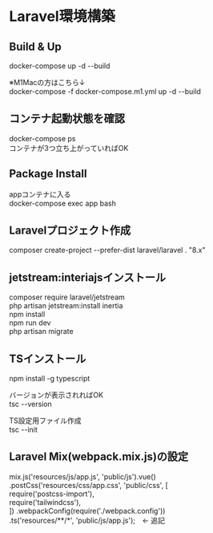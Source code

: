 # Laravel環境構築

## Build & Up
docker-compose up -d --build  

※M1Macの方はこちら↓  
docker-compose -f docker-compose.m1.yml up -d --build  

## コンテナ起動状態を確認
docker-compose ps  
コンテナが3つ立ち上がっていればOK  

## Package Install
appコンテナに入る  
docker-compose exec app bash  

## Laravelプロジェクト作成
composer create-project --prefer-dist laravel/laravel . "8.x"  

## jetstream:interiajsインストール
composer require laravel/jetstream  
php artisan jetstream:install inertia  
npm install  
npm run dev  
php artisan migrate  

## TSインストール
npm install -g typescript  

バージョンが表示されればOK  
tsc --version  

TS設定用ファイル作成  
tsc --init  

## Laravel Mix(webpack.mix.js)の設定
mix.js('resources/js/app.js', 'public/js').vue()  
    .postCss('resources/css/app.css', 'public/css', [  
        require('postcss-import'),  
        require('tailwindcss'),  
    ])
    .webpackConfig(require('./webpack.config'))  
    .ts('resources/**/*', 'public/js/app.js');　<- 追記  